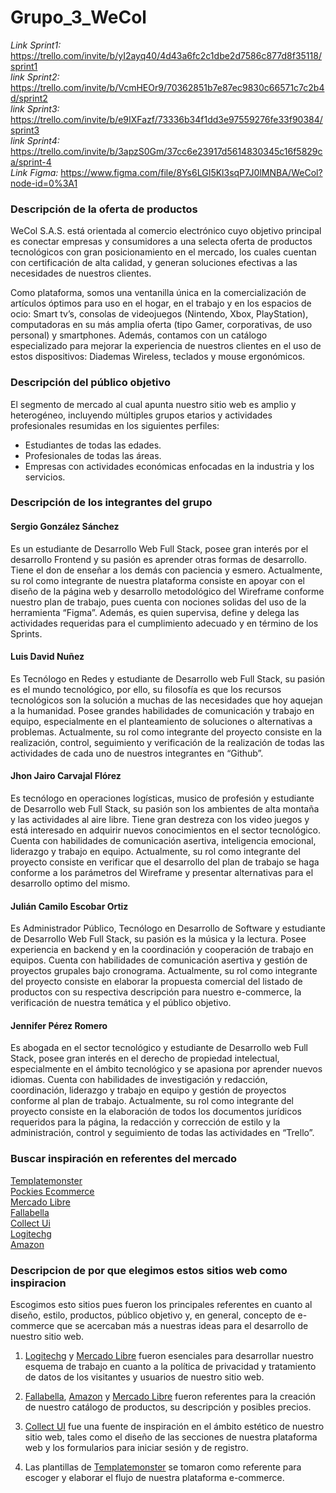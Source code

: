 # Grupo_3_WeCol  
*Link Sprint1:* https://trello.com/invite/b/yI2ayq40/4d43a6fc2c1dbe2d7586c877d8f35118/sprint1 \
*link Sprint2:* https://trello.com/invite/b/VcmHEOr9/70362851b7e87ec9830c66571c7c2b4d/sprint2 \
*link Sprint3:* https://trello.com/invite/b/e9IXFazf/73336b34f1dd3e97559276fe33f90384/sprint3 \
*link Sprint4:* https://trello.com/invite/b/3apzS0Gm/37cc6e23917d5614830345c16f5829ca/sprint-4 \
*Link Figma:* https://www.figma.com/file/8Ys6LGI5Kl3sqP7J0lMNBA/WeCol?node-id=0%3A1

### Descripción de la oferta de productos

WeCol S.A.S. está orientada al comercio electrónico cuyo objetivo principal es conectar empresas y consumidores a una selecta oferta de productos tecnológicos con gran posicionamiento en el mercado, los cuales cuentan con certificación de alta calidad, y generan soluciones efectivas a las necesidades de nuestros clientes.

Como plataforma, somos una ventanilla única en la comercialización de artículos óptimos para uso en el hogar, en el trabajo y en los espacios de ocio: Smart tv’s, consolas de videojuegos (Nintendo, Xbox, PlayStation), computadoras en su más amplia oferta (tipo Gamer, corporativas, de uso personal) y smartphones. Además, contamos con un catálogo especializado para mejorar la experiencia de nuestros clientes en el uso de estos dispositivos: Diademas Wireless, teclados y mouse ergonómicos.

### Descripción del público objetivo

El segmento de mercado al cual apunta nuestro sitio web es amplio y heterogéneo, incluyendo múltiples grupos etarios y actividades profesionales resumidas en los siguientes perfiles:

* Estudiantes de todas las edades.
* Profesionales de todas las áreas.
* Empresas con actividades económicas enfocadas en la industria y los servicios.

### Descripción de los integrantes del grupo

#### Sergio González Sánchez

Es un estudiante de Desarrollo Web Full Stack, posee gran interés por el desarrollo Frontend y su pasión es aprender otras formas de desarrollo. Tiene el don de enseñar a los demás con paciencia y esmero. Actualmente, su rol como integrante de nuestra plataforma consiste en apoyar con el diseño de la página web y desarrollo metodológico del Wireframe conforme nuestro plan de trabajo, pues cuenta con nociones solidas del uso de la herramienta “Figma”. Además, es quien supervisa, define y delega las actividades requeridas para el cumplimiento adecuado y en término de los Sprints. 

#### Luis David Nuñez 

Es Tecnólogo en Redes y estudiante de Desarrollo web Full Stack, su pasión es el mundo tecnológico, por ello, su filosofía es que los recursos tecnológicos son la solución a muchas de las necesidades que hoy aquejan a la humanidad. Posee grandes habilidades de comunicación y trabajo en equipo, especialmente en el planteamiento de soluciones o alternativas a problemas. Actualmente, su rol como integrante del proyecto consiste en la realización, control, seguimiento y verificación de la realización de todas las actividades de cada uno de nuestros integrantes en “Github”. 

#### Jhon Jairo Carvajal Flórez 

Es tecnólogo en operaciones logísticas, musico de profesión y estudiante de Desarrollo web Full Stack, su pasión son los ambientes de alta montaña y las actividades al aire libre. Tiene gran destreza con los video juegos y está interesado en adquirir nuevos conocimientos en el sector tecnológico. Cuenta con habilidades de comunicación asertiva, inteligencia emocional, liderazgo y trabajo en equipo. Actualmente, su rol como integrante del proyecto consiste en verificar que el desarrollo del plan de trabajo se haga conforme a los parámetros del Wireframe y presentar alternativas para el desarrollo optimo del mismo.

#### Julián Camilo Escobar Ortiz 

Es Administrador Público, Tecnólogo en Desarrollo de Software y estudiante de Desarrollo Web Full Stack, su pasión es la música y la lectura. Posee experiencia en backend y en la coordinación y cooperación de trabajo en equipos. Cuenta con habilidades de comunicación asertiva y gestión de proyectos grupales bajo cronograma. Actualmente, su rol como integrante del proyecto consiste en elaborar la propuesta comercial del listado de productos con su respectiva descripción para nuestro e-commerce, la verificación de nuestra temática y el público objetivo.

#### Jennifer Pérez Romero

Es abogada en el sector tecnológico y estudiante de Desarrollo web Full Stack, posee gran interés en el derecho de propiedad intelectual, especialmente en el ámbito tecnológico y se apasiona por aprender nuevos idiomas. Cuenta con habilidades de investigación y redacción, coordinación, liderazgo y trabajo en equipo y gestión de proyectos conforme al plan de trabajo. Actualmente, su rol como integrante del proyecto consiste en la elaboración de todos los documentos jurídicos requeridos para la página, la redacción y corrección de estilo y la administración, control y seguimiento de todas las actividades en “Trello”.   

### Buscar inspiración en referentes del mercado

[Templatemonster](https://www.templatemonster.com/es/categoria/tienda-software-plantillas/) \
[Pockies Ecommerce](https://elements.envato.com/es/pockie-ecommerce-website-design-system-A8ZVPDB)<br>
[Mercado Libre](https://www.mercadolibre.com.co/)<br>
[Fallabella](https://www.falabella.com.co/falabella-co)<br>
[Collect Ui](https://collectui.com/challenges/sign-up?sort=latest)<br>
[Logitechg](https://www.logitechg.com/es-roam/community.html)<br>
[Amazon](https://www.amazon.com/)

### Descripcion de por que elegimos estos sitios web como inspiracion 

Escogimos esto sitios pues fueron los principales referentes en cuanto al diseño, estilo, productos, público objetivo y, en general, concepto de e-commerce que se acercaban más a nuestras ideas para el desarrollo de nuestro sitio web. <br>

1.	[Logitechg](https://www.logitechg.com/es-roam/community.html) y [Mercado Libre](https://www.mercadolibre.com.co/) fueron esenciales para desarrollar nuestro esquema de trabajo en cuanto a la política de privacidad y tratamiento de datos de los visitantes y usuarios de nuestro sitio web. <br>

2.	[Fallabella](https://www.falabella.com.co/falabella-co), [Amazon](https://www.amazon.com/) y [Mercado Libre](https://www.mercadolibre.com.co/) fueron referentes para la creación de nuestro catálogo de productos, su descripción y posibles precios. <br>

3.	[Collect UI](https://collectui.com/challenges/sign-up?sort=latest) fue una fuente de inspiración en el ámbito estético de nuestro sitio web, tales como el diseño de las secciones de nuestra plataforma web y los formularios para iniciar sesión y de registro. <br>

4.	Las plantillas de [Templatemonster](https://www.templatemonster.com/es/categoria/tienda-software-plantillas/) se tomaron como referente para escoger y elaborar el flujo de nuestra plataforma e-commerce. <br>
